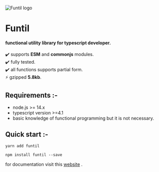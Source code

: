 ![Funtil logo](https://user-images.githubusercontent.com/22542204/137592655-6f4f4c7b-9a35-4459-b03f-770cb0ce9007.png)

# Funtil

#### functional utility library for typescript developer.

✔️ supports **ESM** and **commonjs** modules. \
✔️ fully tested. \
✔️ all functions supports partial form. \
⚡ gzipped **5.8kb**.

## Requirements :-

- node.js >= 14.x
- typescript version >=4.1
- basic knowledge of functional programming but it is not necessary.

## Quick start :-

```
yarn add funtil
```

```
npm install funtil --save
```

for documentation visit this [website](https://funtil.netlify.app/) .
